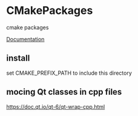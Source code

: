 # CMakePackages
cmake packages

[Documentation](https://xavierxeon.github.io/WaTools/html/index.html)

## install
set CMAKE_PREFIX_PATH to include this directory

## mocing Qt classes in cpp files
https://doc.qt.io/qt-6/qt-wrap-cpp.html
